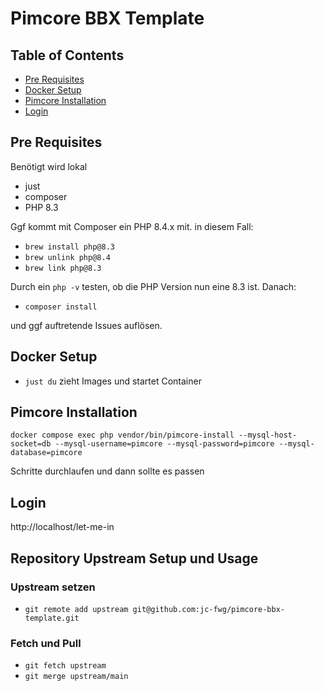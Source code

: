 # Pimcore BBX Template

## Table of Contents

- [Pre Requisites](#pre-requisites)
- [Docker Setup](#docker-setup)
- [Pimcore Installation](#pimcore-installation)
- [Login](#login)

## Pre Requisites
Benötigt wird lokal
- just
- composer
- PHP 8.3

Ggf kommt mit Composer ein PHP 8.4.x mit. in diesem Fall:

- ```brew install php@8.3```
- ```brew unlink php@8.4```
- ```brew link php@8.3```

Durch ein ```php -v``` testen, ob die PHP Version nun eine 8.3 ist. Danach:

- ```composer install```

und ggf auftretende Issues auflösen.

## Docker Setup

- ```just du``` zieht Images und startet Container

## Pimcore Installation

```docker compose exec php vendor/bin/pimcore-install --mysql-host-socket=db --mysql-username=pimcore --mysql-password=pimcore --mysql-database=pimcore```

Schritte durchlaufen und dann sollte es passen

## Login
http://localhost/let-me-in 

## Repository Upstream Setup und Usage
### Upstream setzen
- ```git remote add upstream git@github.com:jc-fwg/pimcore-bbx-template.git```
### Fetch und Pull
- ```git fetch upstream```
- ```git merge upstream/main```
